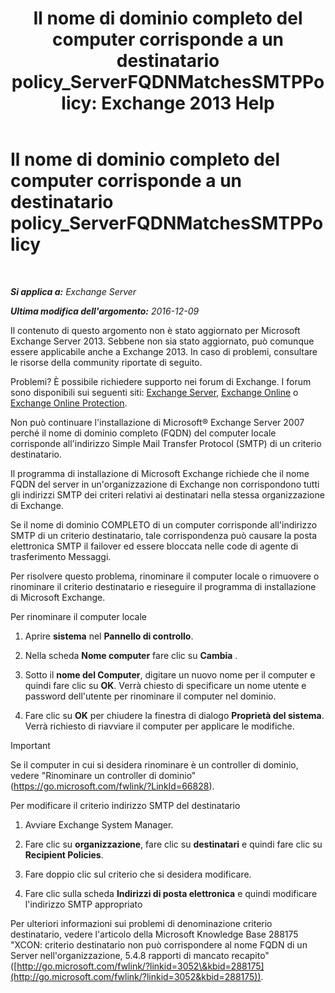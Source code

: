 ﻿---
title: 'Il nome di dominio completo del computer corrisponde a un destinatario policy_ServerFQDNMatchesSMTPPolicy: Exchange 2013 Help'
TOCTitle: Il nome di dominio completo del computer corrisponde a un destinatario policy_ServerFQDNMatchesSMTPPolicy
ms:assetid: f3ea61f8-1788-4cbf-814e-f7c088c1ac47
ms:mtpsurl: https://technet.microsoft.com/it-it/library/ms.exch.setupreadiness.serverfqdnmatchessmtppolicy(v=EXCHG.150)
ms:contentKeyID: 50482040
ms.date: 05/22/2018
mtps_version: v=EXCHG.150
ms.translationtype: MT
---

# Il nome di dominio completo del computer corrisponde a un destinatario policy\_ServerFQDNMatchesSMTPPolicy

 

_**Si applica a:** Exchange Server_

_**Ultima modifica dell'argomento:** 2016-12-09_

Il contenuto di questo argomento non è stato aggiornato per Microsoft Exchange Server 2013. Sebbene non sia stato aggiornato, può comunque essere applicabile anche a Exchange 2013. In caso di problemi, consultare le risorse della community riportate di seguito.

Problemi? È possibile richiedere supporto nei forum di Exchange. I forum sono disponibili sui seguenti siti: [Exchange Server](https://go.microsoft.com/fwlink/p/?linkid=60612), [Exchange Online](https://go.microsoft.com/fwlink/p/?linkid=267542) o [Exchange Online Protection](https://go.microsoft.com/fwlink/p/?linkid=285351).

Non può continuare l'installazione di Microsoft® Exchange Server 2007 perché il nome di dominio completo (FQDN) del computer locale corrisponde all'indirizzo Simple Mail Transfer Protocol (SMTP) di un criterio destinatario.

Il programma di installazione di Microsoft Exchange richiede che il nome FQDN del server in un'organizzazione di Exchange non corrispondono tutti gli indirizzi SMTP dei criteri relativi ai destinatari nella stessa organizzazione di Exchange.

Se il nome di dominio COMPLETO di un computer corrisponde all'indirizzo SMTP di un criterio destinatario, tale corrispondenza può causare la posta elettronica SMTP il failover ed essere bloccata nelle code di agente di trasferimento Messaggi.

Per risolvere questo problema, rinominare il computer locale o rimuovere o rinominare il criterio destinatario e rieseguire il programma di installazione di Microsoft Exchange.

Per rinominare il computer locale

1.  Aprire **sistema** nel **Pannello di controllo**.

2.  Nella scheda **Nome computer** fare clic su **Cambia** .

3.  Sotto il **nome del Computer**, digitare un nuovo nome per il computer e quindi fare clic su **OK**. Verrà chiesto di specificare un nome utente e password dell'utente per rinominare il computer nel dominio.

4.  Fare clic su **OK** per chiudere la finestra di dialogo **Proprietà del sistema**. Verrà richiesto di riavviare il computer per applicare le modifiche.


> [!IMPORTANT]
> Se il computer in cui si desidera rinominare è un controller di dominio, vedere "Rinominare un controller di dominio" (<A href="https://go.microsoft.com/fwlink/?linkid=66828">https://go.microsoft.com/fwlink/?LinkId=66828</A>).



Per modificare il criterio indirizzo SMTP del destinatario

1.  Avviare Exchange System Manager.

2.  Fare clic su **organizzazione**, fare clic su **destinatari** e quindi fare clic su **Recipient Policies**.

3.  Fare doppio clic sul criterio che si desidera modificare.

4.  Fare clic sulla scheda **Indirizzi di posta elettronica** e quindi modificare l'indirizzo SMTP appropriato

Per ulteriori informazioni sui problemi di denominazione criterio destinatario, vedere l'articolo della Microsoft Knowledge Base 288175 "XCON: criterio destinatario non può corrispondere al nome FQDN di un Server nell'organizzazione, 5.4.8 rapporti di mancato recapito" ([http://go.microsoft.com/fwlink/?linkid=3052\&kbid=288175](http://go.microsoft.com/fwlink/?linkid=3052&kbid=288175)).

